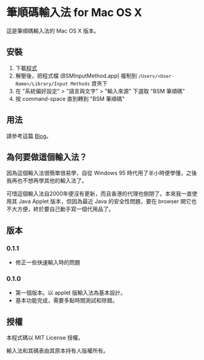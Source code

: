 # 筆順碼輸入法 for Mac OS X

這是筆順碼輸入法的 Mac OS X 版本。

## 安裝

1. 下載[程式](https://www.dropbox.com/s/brck9pkffnuqeey/BSMInputMethod_0.1.1.zip)
2. 解壓後，把程式檔 (BSMInputMethod.app) 複制到 ```/Users/<User-Name>/Library/Input Methods``` 資夾下
3. 在 "系統偏好設定" > "語言與文字" > "輸入來源" 下選取 "BSM 筆順碼"
4. 按 command-space 直到轉到 "BSM 筆順碼"

## 用法

請參考這篇 [Blog](http://hkxforce.net/wordpress/543)。

## 為何要做這個輸入法？

因為這個輸入法很簡單很易學，自從 Windows 95 時代用了半小時便學懂，之後我再也不想再學其他的輸入法了。

可惜這個輸入法自2000年便沒有更新，而且香港的代理也倒閉了。本來我一直使用其 Java Applet 版本，但因為最近 Java 的安全性問題，要在 browser 開它也不大方便，終於要自己動手寫一個代用品了。

## 版本

### 0.1.1

- 修正一些快速輸入時的問題

### 0.1.0

- 第一個版本。以 applet 版輸入法為基本設計。
- 基本功能完成，需要多點時間測試和除錯。

## 授權

本程式碼以 MIT License 授權。

輸入法和其碼表由其原本持有人版權所有。
